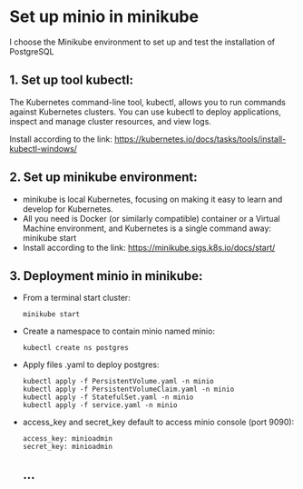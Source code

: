 # Set up minio in minikube
I choose the Minikube environment to set up and test the installation of PostgreSQL 

## 1. Set up tool kubectl:


The Kubernetes command-line tool, kubectl, allows you to run commands against Kubernetes clusters. You can use kubectl to deploy applications, inspect and manage cluster resources, and view logs.

Install according to the link: https://kubernetes.io/docs/tasks/tools/install-kubectl-windows/

## 2. Set up minikube environment:

- minikube is local Kubernetes, focusing on making it easy to learn and develop for Kubernetes.
- All you need is Docker (or similarly compatible) container or a Virtual Machine environment, and Kubernetes is a single command away: minikube start
- Install according to the link: https://minikube.sigs.k8s.io/docs/start/


## 3. Deployment minio in minikube:
- From a terminal start cluster:
  ```
  minikube start
  ```
- Create a namespace to contain minio named minio:
   ```
   kubectl create ns postgres
   ```
- Apply files .yaml to deploy postgres:
  ```
  kubectl apply -f PersistentVolume.yaml -n minio
  kubectl apply -f PersistentVolumeClaim.yaml -n minio
  kubectl apply -f StatefulSet.yaml -n minio
  kubectl apply -f service.yaml -n minio
  ```
- access_key and secret_key default to access minio console (port 9090):
  ```
  access_key: minioadmin
  secret_key: minioadmin
  ```

  ## ...
